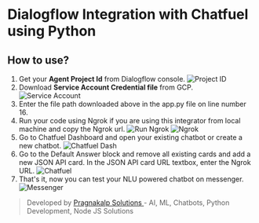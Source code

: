 # Dialogflow Integration with Chatfuel using Python

## How to use?
1. Get your **Agent Project Id** from Dialogflow console.
![Project ID](https://raw.githubusercontent.com/pragnakalp/chatfuel-dialogflow-integrator-using-python/master/images/project_id.png)
2. Download **Service Account Credential file** from GCP.
![Service Account](https://raw.githubusercontent.com/pragnakalp/chatfuel-dialogflow-integrator-using-python/master/images/service_account.png)
3. Enter the file path downloaded above in the app.py file on line number 16.
4. Run your code using Ngrok if you are using this integrator from local machine and copy the Ngrok url.
![Run Ngrok](https://raw.githubusercontent.com/pragnakalp/chatfuel-dialogflow-integrator-using-python/master/images/run_ngrok.png)
![Ngrok](https://raw.githubusercontent.com/pragnakalp/chatfuel-dialogflow-integrator-using-python/master/images/ngrok.png)
5. Go to Chatfuel Dashboard and open your existing chatbot or create a new chatbot.
![Chatfuel Dash](https://raw.githubusercontent.com/pragnakalp/chatfuel-dialogflow-integrator-using-python/master/images/chatfuel_dash.png)
6. Go to the Default Answer block and remove all existing cards and add a new JSON API card. In the JSON API card URL textbox, enter the Ngrok URL.
![Chatfuel](https://raw.githubusercontent.com/pragnakalp/chatfuel-dialogflow-integrator-using-python/master/images/chatfuel_set.png)
7. That's it, now you can test your NLU powered chatbot on messenger.
![Messenger](https://raw.githubusercontent.com/pragnakalp/chatfuel-dialogflow-integrator-using-python/master/images/chatfuel_set.png)

> Developed by [Pragnakalp Solutions ](https://pragnakalp.com/) - AI, ML, Chatbots, Python Development, Node JS Solutions

